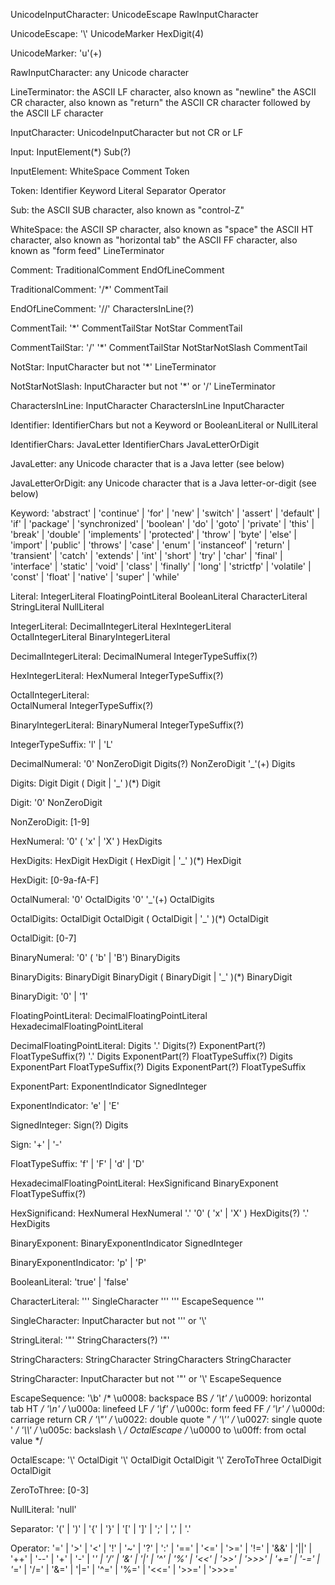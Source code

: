 UnicodeInputCharacter:
    UnicodeEscape
    RawInputCharacter

UnicodeEscape:
    '\\'  UnicodeMarker  HexDigit(4)

UnicodeMarker:
    'u'(+)

RawInputCharacter:
    any Unicode character


LineTerminator:
    the ASCII LF character, also known as "newline"
    the ASCII CR character, also known as "return"
    the ASCII CR character followed by the ASCII LF character

InputCharacter:
    UnicodeInputCharacter but not CR or LF


Input:
    InputElement(*)  Sub(?)

InputElement:
    WhiteSpace
    Comment
    Token

Token:
    Identifier
    Keyword
    Literal
    Separator
    Operator

Sub:
    the ASCII SUB character, also known as "control-Z"


WhiteSpace:
    the ASCII SP character, also known as "space"
    the ASCII HT character, also known as "horizontal tab"
    the ASCII FF character, also known as "form feed"
    LineTerminator


Comment:
    TraditionalComment
    EndOfLineComment

TraditionalComment:
    '/*'  CommentTail

EndOfLineComment:
    '//'  CharactersInLine(?)

CommentTail:
    '*'  CommentTailStar
    NotStar  CommentTail

CommentTailStar:
    '/'
    '*'  CommentTailStar
    NotStarNotSlash  CommentTail

NotStar:
    InputCharacter but not '*'
    LineTerminator

NotStarNotSlash:
    InputCharacter but not '*' or '/'
    LineTerminator

CharactersInLine:
    InputCharacter
    CharactersInLine  InputCharacter


Identifier:
    IdentifierChars but not a Keyword or BooleanLiteral or NullLiteral

IdentifierChars:
    JavaLetter
    IdentifierChars  JavaLetterOrDigit

JavaLetter:
    any Unicode character that is a Java letter (see below)

JavaLetterOrDigit:
    any Unicode character that is a Java letter-or-digit (see below)


Keyword:
    'abstract'  |  'continue'  |  'for'         |  'new'        |  'switch'        |
    'assert'    |  'default'   |  'if'          |  'package'    |  'synchronized'  |
    'boolean'   |  'do'        |  'goto'        |  'private'    |  'this'          |
    'break'     |  'double'    |  'implements'  |  'protected'  |  'throw'         |
    'byte'      |  'else'      |  'import'      |  'public'     |  'throws'        |
    'case'      |  'enum'      |  'instanceof'  |  'return'     |  'transient'     |
    'catch'     |  'extends'   |  'int'         |  'short'      |  'try'           |
    'char'      |  'final'     |  'interface'   |  'static'     |  'void'          |
    'class'     |  'finally'   |  'long'        |  'strictfp'   |  'volatile'      |
    'const'     |  'float'     |  'native'      |  'super'      |  'while' 


Literal:
    IntegerLiteral
    FloatingPointLiteral
    BooleanLiteral
    CharacterLiteral
    StringLiteral
    NullLiteral


IntegerLiteral:
    DecimalIntegerLiteral
    HexIntegerLiteral   
    OctalIntegerLiteral
    BinaryIntegerLiteral 

DecimalIntegerLiteral:
    DecimalNumeral  IntegerTypeSuffix(?)

HexIntegerLiteral:
    HexNumeral  IntegerTypeSuffix(?)

OctalIntegerLiteral:    
    OctalNumeral  IntegerTypeSuffix(?)

BinaryIntegerLiteral:
    BinaryNumeral  IntegerTypeSuffix(?)

IntegerTypeSuffix:
    'l'  |  'L'
    
    
DecimalNumeral:
    '0'
    NonZeroDigit  Digits(?)
    NonZeroDigit  '_'(+)  Digits 

Digits:
    Digit
    Digit  ( Digit  |  '_' )(*)  Digit 

Digit:
    '0'
    NonZeroDigit

NonZeroDigit:
    [1-9]
    
    
HexNumeral:
    '0'  ( 'x'  |  'X' ) HexDigits

HexDigits:
    HexDigit
    HexDigit  ( HexDigit  |  '_' )(*)  HexDigit 

HexDigit:
    [0-9a-fA-F]

    
OctalNumeral:
    '0'  OctalDigits
    '0'  '_'(+)  OctalDigits

OctalDigits:
    OctalDigit
    OctalDigit  ( OctalDigit  |  '_' )(*)  OctalDigit 

OctalDigit:
    [0-7]
    
    
BinaryNumeral:
    '0'  ( 'b'  |  'B')  BinaryDigits 

BinaryDigits:
    BinaryDigit 
    BinaryDigit  ( BinaryDigit  |  '_' )(*)  BinaryDigit

BinaryDigit:
    '0'  |  '1'
    
    
FloatingPointLiteral:
    DecimalFloatingPointLiteral
    HexadecimalFloatingPointLiteral

DecimalFloatingPointLiteral:
    Digits  '.'  Digits(?)  ExponentPart(?)  FloatTypeSuffix(?)
    '.'  Digits  ExponentPart(?)  FloatTypeSuffix(?)
    Digits  ExponentPart  FloatTypeSuffix(?)
    Digits  ExponentPart(?)  FloatTypeSuffix

ExponentPart:
    ExponentIndicator  SignedInteger

ExponentIndicator:
    'e'  |  'E'

SignedInteger:
    Sign(?)  Digits

Sign:
    '+'  |  '-'

FloatTypeSuffix:
    'f'  |  'F'  |  'd'  |  'D'

HexadecimalFloatingPointLiteral:
    HexSignificand  BinaryExponent  FloatTypeSuffix(?)

HexSignificand:
    HexNumeral
    HexNumeral  '.'
    '0'  ( 'x'  | 'X' )  HexDigits(?)  '.'  HexDigits

BinaryExponent:
    BinaryExponentIndicator  SignedInteger

BinaryExponentIndicator:
    'p'  |  'P'
    
    
BooleanLiteral:
    'true'  |  'false'
    
    
CharacterLiteral:
    '\''  SingleCharacter  '\''
    '\''  EscapeSequence '\''

SingleCharacter:
    InputCharacter but not '\'' or '\\'
    
    
StringLiteral:
    '"'  StringCharacters(?)  '"'

StringCharacters:
    StringCharacter
    StringCharacters  StringCharacter

StringCharacter:
    InputCharacter but not '"' or '\\'
    EscapeSequence
    
    
EscapeSequence:
    '\\b'    /* \u0008: backspace BS */
    '\\t'    /* \u0009: horizontal tab HT */
    '\\n'    /* \u000a: linefeed LF */
    '\\f'    /* \u000c: form feed FF */
    '\\r'    /* \u000d: carriage return CR */
    '\\"'    /* \u0022: double quote " */
    '\\\''    /* \u0027: single quote ' */
    '\\\\'              /* \u005c: backslash \ */
    OctalEscape        /* \u0000 to \u00ff: from octal value */

OctalEscape:
    '\\'  OctalDigit
    '\\'  OctalDigit  OctalDigit
    '\\'  ZeroToThree  OctalDigit  OctalDigit

ZeroToThree:
    [0-3]
    
    
NullLiteral:
    'null'
    
    
Separator:
    '('  |  ')'  |  '{'  |  '}'  |  '['  |
    ']'  |  ';'  |  ','  |  '.'
    
Operator:
    '='    |  '>'    |  '<'   |  '!'   |  '~'    |  '?'   |  ':'    |
    '=='   |  '<='   |  '>='  |  '!='  |  '&&'   |  '||'  |  '++'   |
    '--'   |  '+'    |  '-'   |  '*'   |  '/'    |  '&'   |  '|'    |
    '^'    |  '%'    |  '<<'  |  '>>'  |  '>>>'  |  '+='  |  '-='   |
    '*='   |  '/='   |  '&='  |  '|='  |  '^='   |  '%='  |  '<<='  |
    '>>='  |  '>>>='
